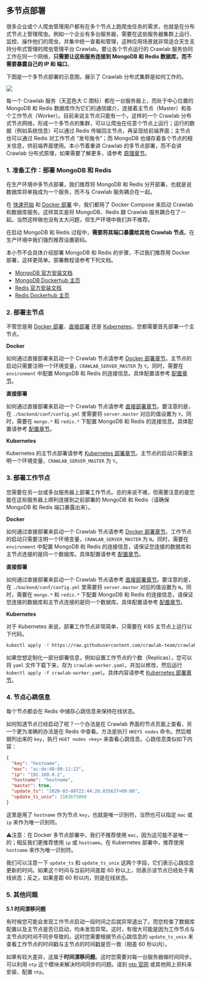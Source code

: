 ## 多节点部署

很多企业或个人爬虫管理用户都有在多个节点上跑爬虫任务的需求，也就是在分布式节点上管理爬虫。例如一个企业有多台服务器，需要在这些服务器集群上运行、监控、操作他们的爬虫，并集中统一查看和管理，这种应用场景就非常适合天生支持分布式管理的爬虫管理平台 Crawlab。要让各个节点运行的 Crawlab 服务协同工作在同一个网络，**只需要让这些服务连接到 MongoDB 和 Redis 数据库，而不需要暴露自己的 IP 和 端口**。

下图是一个多节点部署的示意图，展示了 Crawlab 分布式集群是如何工作的。

![](http://static-docs.crawlab.cn/multi-node-deployment.png)

每一个 Crawlab 服务（天蓝色大 C 图标）都在一台服务器上，而处于中心位置的 MongoDB 和 Redis 数据库作为它们的通信媒介，连接着主节点（Master）和各个工作节点（Worker）。目前来说主节点只能有一个。这样的一个 Crawlab 分布式节点网络，形成一个多节点的集群，可以让爬虫在任意个节点上运行；运行的数据（例如系统信息）可以通过 Redis 传输回主节点，再呈现给前端界面；主节点也可以通过 Redis 对工作节点 “发号施令”；而 MongoDB 也储存着各个节点的相关信息，供前端界面使用。本小节着重讲 Crawlab 的多节点部署，而不会讲 Crawlab 分布式原理，如果需要了解更多，请参考 [原理章节](../Architecture/README.md)。

### 1. 准备工作：部署 MongoDB 和 Redis

在生产环境中多节点部署，我们推荐将 MongoDB 和 Redis 分开部署，也就是说数据库将单独成为一个服务，而不与 Crawlab 服务耦合在一起。

在 [快速开始](../QuickStart/README.md) 和 [Docker 部署](./Docker.md) 中，我们都用了 Docker Compose 来启动 Crawlab 和数据库服务。这样其实是将 MongoDB、Redis 跟 Crawlab 服务耦合在了一起。当然这样做也没有太大问题，但生产环境中我们并不推荐。

在启动 MongoDB 和 Redis 过程中，**需要将其端口暴露给其他 Crawlab 节点**。在生产环境中我们强烈推荐设置密码。

本小节不会具体介绍部署 MongoDB 和 Redis 的步骤，不过我们推荐用 Docker 部署，这样更简单。部署教程请参考下列文档。

- [MongoDB 官方安装文档](https://docs.mongodb.com/manual/installation)
- [MongoDB Dockerhub 主页](https://hub.docker.com/_/mongo)
- [Redis 官方安装文档](https://redis.io/download)
- [Redis Dockerhub 主页](https://hub.docker.com/_/redis)

### 2. 部署主节点

不管您是用 [Docker 部署](./Docker.md)、[直接部署](./Direct.md) 还是 [Kubernetes](./Kubernetes.md)，您都需要首先部署一个主节点。

**Docker**

如何通过直接部署来启动一个 Crawlab 节点请参考 [Docker 部署章节](./Docker.md)。主节点的启动只需要注明一个环境变量，`CRAWLAB_SERVER_MASTER` 为 `Y`。同时，需要在 `environment` 中配置 MongoDB 和 Redis 的连接信息。具体配置请参考 [配置章节](../Config/README.md)。

**直接部署**

如何通过直接部署来启动一个 Crawlab 节点请参考 [直接部署章节](./Direct.md)。要注意的是，在 `./backend/conf/config.yml` 里需要将 `server.master` 对应的值设置为 `Y`。同时，需要在 `mongo.*` 和 `redis.*` 下配置 MongoDB 和 Redis 的连接信息。具体配置请参考 [配置章节](../Config/README.md)。

**Kubernetes**

Kubernetes 的主节点部署请参考 [Kubernetes 部署章节](./Kubernetes.md)。主节点的启动只需要注明一个环境变量，`CRAWLAB_SERVER_MASTER` 为 `Y`。

### 3. 部署工作节点

您需要在另一台或多台服务器上部署工作节点。总的来说不难，但需要注意的是您能在这些服务器上顺利连接到之前部署的 MongoDB 和 Redis（请确保 MongoDB 和 Redis 端口暴露出来）。

**Docker**

如何通过直接部署来启动一个 Crawlab 节点请参考 [Docker 部署章节](./Docker.md)。工作节点的启动只需要注明一个环境变量，`CRAWLAB_SERVER_MASTER` 为 `N`。同时，需要在 `environment` 中配置 MongoDB 和 Redis 的连接信息，请保证您连接的数据库和主节点连接的是同一个数据库。具体配置请参考 [配置章节](../Config/README.md)。

**直接部署**

如何通过直接部署来启动一个 Crawlab 节点请参考 [直接部署章节](./Direct.md)。要注意的是，在 `./backend/conf/config.yml` 里需要将 `server.master` 对应的值设置为 `N`。同时，需要在 `mongo.*` 和 `redis.*` 下配置 MongoDB 和 Redis 的连接信息，请保证您连接的数据库和主节点连接的是同一个数据库。具体配置请参考 [配置章节](../Config/README.md)。

**Kubernetes**

对于 Kubernetes 来说，部署工作节点非常简单，只需要在 K8S 主节点上运行以下代码。

```bash
kubectl apply -f https://raw.githubusercontent.com/crawlab-team/crawlab/master/k8s/crawlab-worker.yaml
```

如果您想定制化一部分部署信息，例如设置工作节点的个数（Replicas），您可以将 `yaml` 文件下载下来，存为 `crawlab-worker.yaml`，并加以修改，然后运行 `kubectl apply -f crawlab-worker.yaml`。具体内容请参考 [Kubernetes 部署章节](./Kubernetes.md)。

### 4. 节点心跳信息

每个节点都会在 Redis 中储存心跳信息来保持在线状态。

如何知道节点已经启动了呢？一个办法是在 Crawlab 界面的节点页面上查看，另一个更为准确的办法是在 Redis 中查看。方法是执行 `HKEYS nodes` 命令。然后根据列出来的 `key`，执行 `HGET nodes <key>` 来查看心跳信息。心跳信息类似如下内容：

```json
{
  "key": "hostname",
  "mac": "ac:de:48:00:11:22",
  "ip": "192.168.0.2",
  "hostname": "hostname",
  "master": true,
  "update_ts": "2020-03-08T22:44:20.035637+09:00",
  "update_ts_unix": 1583675060
}
```

这里是用了 `hostname` 作为节点 `key`，也就是唯一识别符，当然也可以指定 `mac` 或 `ip` 来作为唯一识别符。

⚠️注意：在 Docker 多节点部署中，我们不推荐使用 `mac`，因为这可能不是唯一的；相反我们更推荐使用 `ip` 或 `hostname`。在 Kubernetes 部署中，推荐使用 `hostname` 来作为唯一识别符。

我们可以注意一下 `update_ts` 和 `update_ts_unix` 这两个字段，它们表示心跳信息更新的时间。如果这个时间与当前时间差距 60 秒以上，则表示该节点已经处于离线状态；反之，如果差距 60 秒以内，则是在线状态。

### 5. 其他问题

**5.1 时间漂移问题**

有时候您可能会发现工作节点启动一段时间之后就异常退出了。而您检查了数据库配置以及主节点是否已启动，均未发现异常。这时，有很大可能是因为工作节点与主节点的时间不同步导致的。这时您需要根据节点心跳信息的 `update_ts_unix` 来查看工作节点的时间戳与主节点的时间戳是否一致（相差 60 秒以内）。

如果有较大差异，这属于**时间漂移问题**。这时您需要对每一台服务器做时间同步。可以利用 `ntp` 这个模块来解决时间同步的问题。请到 [ntp 官网](http://www.ntp.org.cn/) 或其他网上资料来安装、配置 `ntp`。


